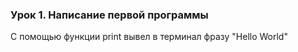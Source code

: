 ### Урок 1. Написание первой программы ###
С помощью функции print вывел в терминал фразу "Hello World"
